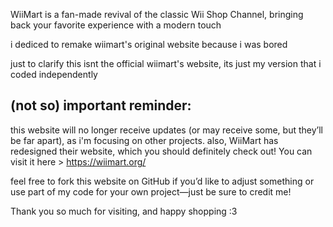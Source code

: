 WiiMart is a fan-made revival of the classic Wii Shop Channel, bringing back your favorite experience with a modern touch

i dediced to remake wiimart's original website because i was bored

just to clarify this isnt the official wiimart's website, its just my version that i coded independently 

## (not so) important reminder:
this website will no longer receive updates (or may receive some, but they’ll be far apart), as i'm focusing on other projects. also, WiiMart has redesigned their website, which you should definitely check out! You can visit it here >  https://wiimart.org/

feel free to fork this website on GitHub if you’d like to adjust something or use part of my code for your own project—just be sure to credit me!

Thank you so much for visiting, and happy shopping :3
